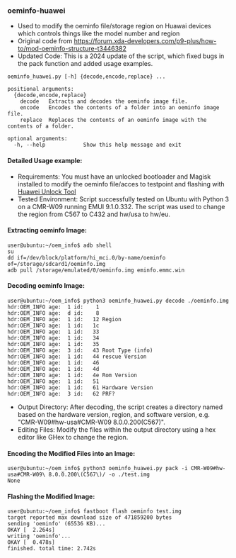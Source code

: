 ###  oeminfo-huawei
  
- Used to modify the oeminfo file/storage region on Huawai devices which controls things like the model number and region
- Original code from https://forum.xda-developers.com/p9-plus/how-to/mod-oeminfo-structure-t3446382
- Updated Code: This is a 2024 update of the script, which fixed bugs in the pack function and added usage examples.

```shell
oeminfo_huawei.py [-h] {decode,encode,replace} ...

positional arguments:
  {decode,encode,replace}
    decode   Extracts and decodes the oeminfo image file.
    encode   Encodes the contents of a folder into an oeminfo image file.
    replace  Replaces the contents of an oeminfo image with the contents of a folder.

optional arguments:
  -h, --help            Show this help message and exit
```


#### Detailed Usage example:

 - Requirements: You must have an unlocked bootloader and Magisk installed to modify the oeminfo file/acces to testpoint and flashing with [Huawei Unlock Tool](https://github.com/werasik2aa/Huawei-Unlock-Tool)
 - Tested Environment: Script successfully tested on Ubuntu with Python 3 on a CMR-W09 running EMUI 9.1.0.332. The script was used to change the region from C567 to C432 and hw/usa to hw/eu.

#### Extracting oeminfo Image:
```shell
user@ubuntu:~/oem_info$ adb shell
su
dd if=/dev/block/platform/hi_mci.0/by-name/oeminfo of=/storage/sdcard1/oeminfo.img
adb pull /storage/emulated/0/oeminfo.img eminfo.emmc.win
```
#### Decoding oeminfo Image:
```shell
user@ubuntu:~/oem_info$ python3 oeminfo_huawei.py decode ./oeminfo.img
hdr:OEM_INFO age:  1 id:    1
hdr:OEM_INFO age:  d id:    8
hdr:OEM_INFO age:  1 id:   12 Region
hdr:OEM_INFO age:  1 id:   1c
hdr:OEM_INFO age:  1 id:   33
hdr:OEM_INFO age:  1 id:   34
hdr:OEM_INFO age:  1 id:   35
hdr:OEM_INFO age:  3 id:   43 Root Type (info)
hdr:OEM_INFO age:  1 id:   44 rescue Version
hdr:OEM_INFO age:  1 id:   46
hdr:OEM_INFO age:  1 id:   4d
hdr:OEM_INFO age:  1 id:   4e Rom Version
hdr:OEM_INFO age:  1 id:   51
hdr:OEM_INFO age:  1 id:   61 Hardware Version
hdr:OEM_INFO age:  3 id:   62 PRF?
```
- Output Directory: After decoding, the script creates a directory named based on the hardware version, region, and software version, e.g. "CMR-W09#hw-usa#CMR-W09 8.0.0.200(C567)".
- Editing Files: Modify the files within the output directory using a hex editor like GHex to change the region.

#### Encoding the Modified Files into an Image:
```shell
user@ubuntu:~/oem_info$ python3 oeminfo_huawei.py pack -i CMR-W09#hw-usa#CMR-W09\ 8.0.0.200\(C567\)/ -o ./test.img
None
```

#### Flashing the Modified Image:
```shell
user@ubuntu:~/oem_info$ fastboot flash oeminfo test.img 
target reported max download size of 471859200 bytes
sending 'oeminfo' (65536 KB)...
OKAY [  2.264s]
writing 'oeminfo'...
OKAY [  0.478s]
finished. total time: 2.742s
```
